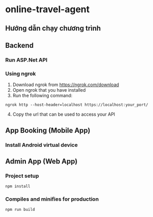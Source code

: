 # online-travel-agent
## Hướng dẫn chạy chương trình

## Backend
### Run ASP.Net API

### Using ngrok
1. Download ngrok from https://ngrok.com/download
2. Open ngrok that you have installed
3. Run the following command:
```
ngrok http --host-header=localhost https://localhost:your_port/
```
4. Copy the url that can be used to access your API

## App Booking (Mobile App)
### Install Android virtual device

## Admin App (Web App)
### Project setup
```
npm install
```

### Compiles and minifies for production
```
npm run build
```
